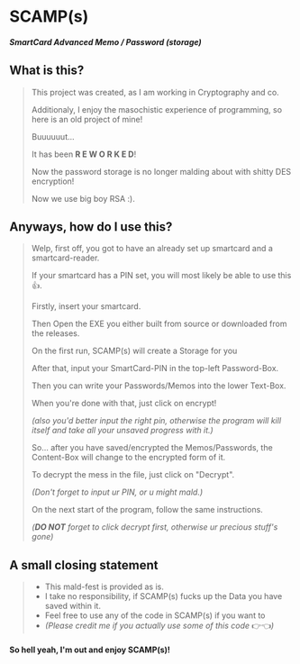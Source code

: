 # SCAMP(s)
##### SmartCard Advanced Memo / Password (storage)

## What is this?
> This project was created, as I am working in Cryptography and co.
> 
> Additionaly, I enjoy the masochistic experience of programming, so here is an old project of mine!
> 
> Buuuuuut...
> 
> It has been __R E W O R K E D__!
>
> Now the password storage is no longer malding about with shitty DES encryption!
> 
> Now we use big boy RSA :).

## Anyways, how do I use this?
> Welp, first off, you got to have an already set up smartcard and a smartcard-reader.
> 
> If your smartcard has a PIN set, you will most likely be able to use this :thumbsup:.
>
> Firstly, insert your smartcard.
> 
> Then Open the EXE you either built from source or downloaded from the releases.
> 
> On the first run, SCAMP(s) will create a Storage for you
> 
> After that, input your SmartCard-PIN in the top-left Password-Box.
> 
> Then you can write your Passwords/Memos into the lower Text-Box.
> 
>
> When you're done with that, just click on encrypt!
> 
> _(also you'd better input the right pin, otherwise the program will kill itself and take all your unsaved progress with it.)_
>
> So... after you have saved/encrypted the Memos/Passwords, the Content-Box will change to the encrypted form of it.
> 
> To decrypt the mess in the file, just click on "Decrypt".
> 
> _(Don't forget to input ur PIN, or u might mald.)_
>
> 
> On the next start of the program, follow the same instructions.
> 
> _(__DO NOT__ forget to click decrypt first, otherwise ur precious stuff's gone)_

## A small closing statement
> * This mald-fest is provided as is.
> * I take no responsibility, if SCAMP(s) fucks up the Data you have saved within it.
> * Feel free to use any of the code in SCAMP(s) if you want to
> * _(Please credit me if you actually use some of this code_ :point_right::point_left:_)_

#### So hell yeah, I'm out and enjoy SCAMP(s)!
